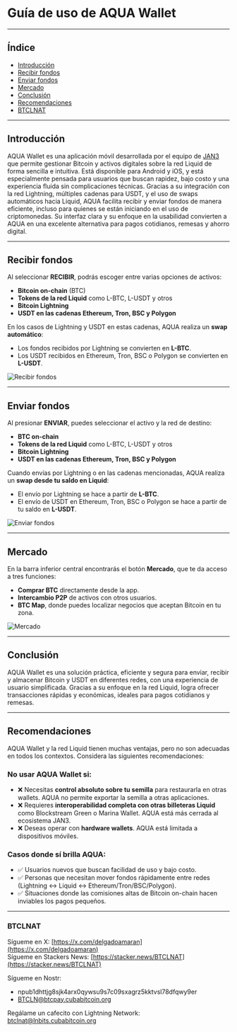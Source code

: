 # Guía de uso de AQUA Wallet

---

## Índice

- [Introducción](#introducción)
- [Recibir fondos](#recibir-fondos)
- [Enviar fondos](#enviar-fondos)
- [Mercado](#mercado)
- [Conclusión](#conclusión)
- [Recomendaciones](#recomendaciones)
- [BTCLNAT](#btclnat)

---

## Introducción

AQUA Wallet es una aplicación móvil desarrollada por el equipo de [JAN3](https://jan3.com) que permite gestionar Bitcoin y activos digitales sobre la red Liquid de forma sencilla e intuitiva. Está disponible para Android y iOS, y está especialmente pensada para usuarios que buscan rapidez, bajo costo y una experiencia fluida sin complicaciones técnicas. Gracias a su integración con la red Lightning, múltiples cadenas para USDT, y el uso de swaps automáticos hacia Liquid, AQUA facilita recibir y enviar fondos de manera eficiente, incluso para quienes se están iniciando en el uso de criptomonedas. Su interfaz clara y su enfoque en la usabilidad convierten a AQUA en una excelente alternativa para pagos cotidianos, remesas y ahorro digital.

---

## Recibir fondos

Al seleccionar **RECIBIR**, podrás escoger entre varias opciones de activos:

- **Bitcoin on-chain** (BTC)
- **Tokens de la red Liquid** como L-BTC, L-USDT y otros
- **Bitcoin Lightning**
- **USDT en las cadenas Ethereum, Tron, BSC y Polygon**

En los casos de Lightning y USDT en estas cadenas, AQUA realiza un **swap automático**:

- Los fondos recibidos por Lightning se convierten en **L-BTC**.
- Los USDT recibidos en Ethereum, Tron, BSC o Polygon se convierten en **L-USDT**.

![Recibir fondos](./assets/images/aqua/recibir1.jpg)

---

## Enviar fondos

Al presionar **ENVIAR**, puedes seleccionar el activo y la red de destino:

- **BTC on-chain**
- **Tokens de la red Liquid** como L-BTC, L-USDT y otros
- **Bitcoin Lightning**
- **USDT en las cadenas Ethereum, Tron, BSC y Polygon**

Cuando envías por Lightning o en las cadenas mencionadas, AQUA realiza un **swap desde tu saldo en Liquid**:

- El envío por Lightning se hace a partir de **L-BTC**.
- El envío de USDT en Ethereum, Tron, BSC o Polygon se hace a partir de tu saldo en **L-USDT**.

![Enviar fondos](./assets/images/aqua/enviar1.jpg)

---

## Mercado

En la barra inferior central encontrarás el botón **Mercado**, que te da acceso a tres funciones:

- **Comprar BTC** directamente desde la app.
- **Intercambio P2P** de activos con otros usuarios.
- **BTC Map**, donde puedes localizar negocios que aceptan Bitcoin en tu zona.

![Mercado](./assets/images/aqua/mercado.jpg)

---

## Conclusión

AQUA Wallet es una solución práctica, eficiente y segura para enviar, recibir y almacenar Bitcoin y USDT en diferentes redes, con una experiencia de usuario simplificada. Gracias a su enfoque en la red Liquid, logra ofrecer transacciones rápidas y económicas, ideales para pagos cotidianos y remesas.

---

## Recomendaciones

AQUA Wallet y la red Liquid tienen muchas ventajas, pero no son adecuadas en todos los contextos. Considera las siguientes recomendaciones:

### No usar AQUA Wallet si:

- ❌ Necesitas **control absoluto sobre tu semilla** para restaurarla en otras wallets. AQUA no permite exportar la semilla a otras aplicaciones.
- ❌ Requieres **interoperabilidad completa con otras billeteras Liquid** como Blockstream Green o Marina Wallet. AQUA está más cerrada al ecosistema JAN3.
- ❌ Deseas operar con **hardware wallets**. AQUA está limitada a dispositivos móviles.

### Casos donde sí brilla AQUA:

- ✅ Usuarios nuevos que buscan facilidad de uso y bajo costo.
- ✅ Personas que necesitan mover fondos rápidamente entre redes (Lightning ↔ Liquid ↔ Ethereum/Tron/BSC/Polygon).
- ✅ Situaciones donde las comisiones altas de Bitcoin on-chain hacen inviables los pagos pequeños.

---

### BTCLNAT

Sígueme en X: [https://x.com/delgadoamaran](https://x.com/delgadoamaran)  
Sígueme en Stackers News: [https://stacker.news/BTCLNAT](https://stacker.news/BTCLNAT)  

Sígueme en Nostr:
- npub1dhttjg8sjk4arx0qywsu9s7c09sxagrz5kktvsl78dfqwy9er
- BTCLN@btcpay.cubabitcoin.org

Regálame un cafecito con Lightning Network: btclnat@lnbits.cubabitcoin.org
